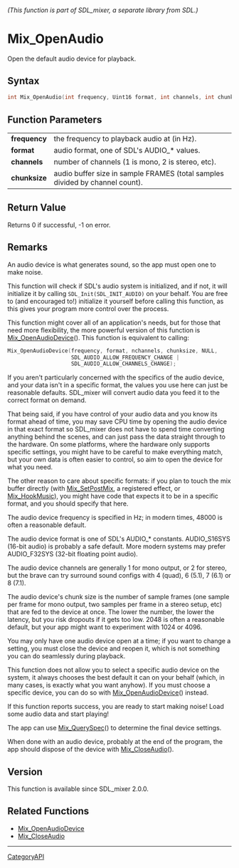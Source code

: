 ###### (This function is part of SDL_mixer, a separate library from SDL.)
# Mix_OpenAudio

Open the default audio device for playback.

## Syntax

```c
int Mix_OpenAudio(int frequency, Uint16 format, int channels, int chunksize);

```

## Function Parameters

|                   |                                                                              |
| ----------------- | ---------------------------------------------------------------------------- |
| **frequency**     | the frequency to playback audio at (in Hz).                                  |
| **format**        | audio format, one of SDL's AUDIO_* values.                                   |
| **channels**      | number of channels (1 is mono, 2 is stereo, etc).                            |
| **chunksize**     | audio buffer size in sample FRAMES (total samples divided by channel count). |

## Return Value

Returns 0 if successful, -1 on error.

## Remarks

An audio device is what generates sound, so the app must open one to make
noise.

This function will check if SDL's audio system is initialized, and if not,
it will initialize it by calling `SDL_Init(SDL_INIT_AUDIO)` on your behalf.
You are free to (and encouraged to!) initialize it yourself before calling
this function, as this gives your program more control over the process.

This function might cover all of an application's needs, but for those that
need more flexibility, the more powerful version of this function is
[Mix_OpenAudioDevice](Mix_OpenAudioDevice)(). This function is equivalent
to calling:

```c
Mix_OpenAudioDevice(frequency, format, nchannels, chunksize, NULL,
                    SDL_AUDIO_ALLOW_FREQUENCY_CHANGE |
                    SDL_AUDIO_ALLOW_CHANNELS_CHANGE);
```

If you aren't particularly concerned with the specifics of the audio
device, and your data isn't in a specific format, the values you use here
can just be reasonable defaults. SDL_mixer will convert audio data you feed
it to the correct format on demand.

That being said, if you have control of your audio data and you know its
format ahead of time, you may save CPU time by opening the audio device in
that exact format so SDL_mixer does not have to spend time converting
anything behind the scenes, and can just pass the data straight through to
the hardware. On some platforms, where the hardware only supports specific
settings, you might have to be careful to make everything match, but your
own data is often easier to control, so aim to open the device for what you
need.

The other reason to care about specific formats: if you plan to touch the
mix buffer directly (with [Mix_SetPostMix](Mix_SetPostMix), a registered
effect, or [Mix_HookMusic](Mix_HookMusic)), you might have code that
expects it to be in a specific format, and you should specify that here.

The audio device frequency is specified in Hz; in modern times, 48000 is
often a reasonable default.

The audio device format is one of SDL's AUDIO_* constants. AUDIO_S16SYS
(16-bit audio) is probably a safe default. More modern systems may prefer
AUDIO_F32SYS (32-bit floating point audio).

The audio device channels are generally 1 for mono output, or 2 for stereo,
but the brave can try surround sound configs with 4 (quad), 6 (5.1), 7
(6.1) or 8 (7.1).

The audio device's chunk size is the number of sample frames (one sample
per frame for mono output, two samples per frame in a stereo setup, etc)
that are fed to the device at once. The lower the number, the lower the
latency, but you risk dropouts if it gets too low. 2048 is often a
reasonable default, but your app might want to experiment with 1024 or
4096.

You may only have one audio device open at a time; if you want to change a
setting, you must close the device and reopen it, which is not something
you can do seamlessly during playback.

This function does not allow you to select a specific audio device on the
system, it always chooses the best default it can on your behalf (which, in
many cases, is exactly what you want anyhow). If you must choose a specific
device, you can do so with [Mix_OpenAudioDevice](Mix_OpenAudioDevice)()
instead.

If this function reports success, you are ready to start making noise! Load
some audio data and start playing!

The app can use [Mix_QuerySpec](Mix_QuerySpec)() to determine the final
device settings.

When done with an audio device, probably at the end of the program, the app
should dispose of the device with [Mix_CloseAudio](Mix_CloseAudio)().

## Version

This function is available since SDL_mixer 2.0.0.

## Related Functions

* [Mix_OpenAudioDevice](Mix_OpenAudioDevice)
* [Mix_CloseAudio](Mix_CloseAudio)

----
[CategoryAPI](CategoryAPI)


